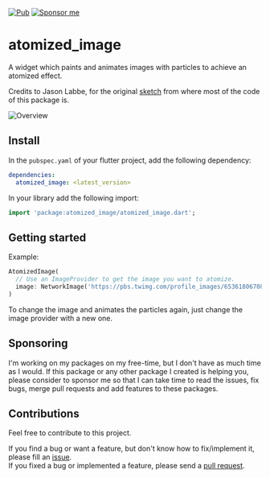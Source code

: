 [![Pub][pub_badge]][pub]
[![Sponsor me][sponsor_badge]][sponsor_me]

# atomized_image

A widget which paints and animates images with particles to achieve an atomized effect.

Credits to Jason Labbe, for the original [sketch][sketch] from where most of the code of this package is.

![Overview][overview]

## Install

In the `pubspec.yaml` of your flutter project, add the following dependency:

```yaml
dependencies:
  atomized_image: <latest_version>
```

In your library add the following import:

```dart
import 'package:atomized_image/atomized_image.dart';
```

## Getting started

Example:

```dart
AtomizedImage(
  // Use an ImageProvider to get the image you want to atomize.
  image: NetworkImage('https://pbs.twimg.com/profile_images/653618067084218368/XlQA-oRl_400x400.jpg'),
)
```

To change the image and animates the particles again, just change the image provider with a new one.

## Sponsoring

I'm working on my packages on my free-time, but I don't have as much time as I would. If this package or any other package I created is helping you, please consider to sponsor me so that I can take time to read the issues, fix bugs, merge pull requests and add features to these packages.

## Contributions

Feel free to contribute to this project.

If you find a bug or want a feature, but don't know how to fix/implement it, please fill an [issue][issue].  
If you fixed a bug or implemented a feature, please send a [pull request][pr].

<!-- Links -->
[sponsor_badge]: https://img.shields.io/badge/Sponsor-♥-green.svg
[sponsor_me]: https://github.com/letsar#reach-me
[overview]: https://raw.githubusercontent.com/letsar/atomized_image/master/.github/images/atomized_image_overview.gif

[pub_badge]: https://img.shields.io/pub/v/atomized_image.svg
[pub]: https://pub.dartlang.org/packages/atomized_image
[issue]: https://github.com/letsar/atomized_image/issues
[pr]: https://github.com/letsar/atomized_image/pulls

[sketch]: https://www.openprocessing.org/sketch/427313